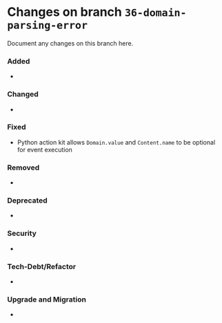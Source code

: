 # Changes on branch `36-domain-parsing-error`
Document any changes on this branch here.
### Added
- 

### Changed
- 

### Fixed
- Python action kit allows `Domain.value` and `Content.name` to be optional for event execution

### Removed
- 

### Deprecated
- 

### Security
- 

### Tech-Debt/Refactor
- 

### Upgrade and Migration
- 
